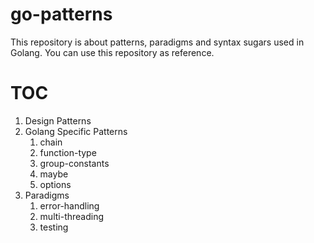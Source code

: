# go-patterns

This repository is about patterns, paradigms and syntax sugars used in Golang. 
You can use this repository as reference.

# TOC

1. Design Patterns
2. Golang Specific Patterns
    1. chain
    2. function-type
    3. group-constants
    4. maybe
    5. options
3. Paradigms
    1. error-handling
    2. multi-threading
    3. testing